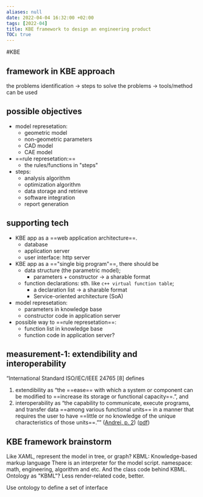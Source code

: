 ```yaml
---
aliases: null
date: 2022-04-04 16:32:00 +02:00
tags: [2022-04]
title: KBE framework to design an engineering product
TOC: true
---
```


#KBE 
## framework in KBE approach
the problems identification -> steps to solve the problems -> tools/method can be used

## possible objectives
- model represetation:
    - geometric model
    - non-geometric parameters
    - CAD model
    - CAE model
 - ==rule represetation:==
    - the rules/functions in "steps"
- steps:
    - analysis algorithm
    - optimization algorithm
    - data storage and retrieve
    - software integration
    - report generation

## supporting tech
 - KBE app as a ==web application architecture==.
     - database
     - application server
     - user interface: http server
 - KBE app as a =="single big program"==, there should be
    - data structure (the parametric model);
        - parameters + constructor -> a sharable format
    - function declarations: sth. like `c++ virtual function table`;
        - a declaration list -> a sharable format
        - Service-oriented architecture (SoA)
 - model represetation:
    - parameters in knowledge base
    - constructor code in application server
- possible way to ==rule represetation==:
    - function list in knowledge base
    - function code in application server?

## measurement-1: extendibility and interoperability
“International Standard ISO/IEC/IEEE 24765 \[8\] defines 
1. extendibility as “the ==ease== with which a system or component can be modified to ==increase its storage or functional capacity==.”, and 
2. interoperability as “the capability to communicate, execute programs, and transfer data ==among various functional units== in a manner that requires the user to have ==little or no knowledge of the unique characteristics of those units==.”” ([Andrei, p. 2](zotero://select/library/items/X43JKV9N)) ([pdf](zotero://open-pdf/library/items/5BXK7RPF?page=2&annotation=IUTGVT2L))

## KBE framework brainstorm
Like XAML, represent the model in tree, or graph?
KBML: Knowledge-based markup language
There is an interpreter for the model script.
namespace: math, engineering, algorithm and etc.
And the class code behind KBML.
Ontology as "KBML"?
Less render-related code, better.

Use ontology to define a set of interface